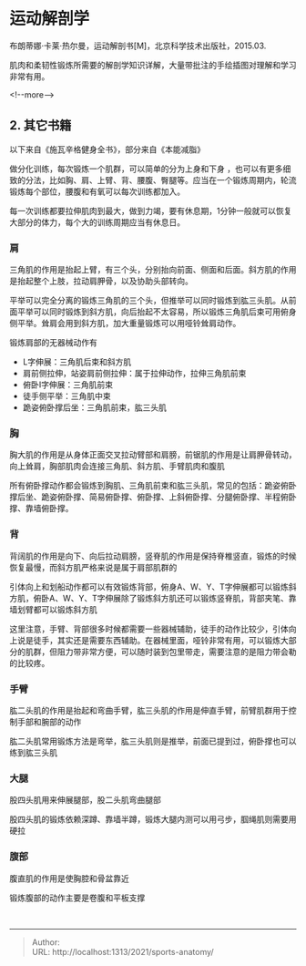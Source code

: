 # 运动解剖学


布朗蒂娜·卡莱·热尔曼，运动解剖书[M]，北京科学技术出版社，2015.03.

肌肉和柔韧性锻炼所需要的解剖学知识详解，大量带批注的手绘插图对理解和学习非常有用。

&lt;!--more--&gt;



## 2. 其它书籍

以下来自《施瓦辛格健身全书》，部分来自《本能减脂》

做分化训练，每次锻炼一个肌群，可以简单的分为上身和下身 ，也可以有更多细致的分法，比如胸、肩、上臂、背、腰腹、臀腿等。应当在一个锻炼周期内，轮流锻炼每个部位，腰腹和有氧可以每次训练都加入。

每一次训练都要拉伸肌肉到最大，做到力竭，要有休息期，1分钟一般就可以恢复大部分的体力，每个大的训练周期应当有休息日。

### 肩

三角肌的作用是抬起上臂，有三个头，分别抬向前面、侧面和后面。斜方肌的作用是抬起整个上肢，拉动肩胛骨，以及协助头部转向。

平举可以完全分离的锻炼三角肌的三个头，但推举可以同时锻炼到肱三头肌。从前面平举可以同时锻炼到斜方肌，向后抬起不太容易，所以锻炼三角肌后束可用俯身侧平举。耸肩会用到斜方肌，加大重量锻炼可以用哑铃耸肩动作。

锻炼肩部的无器械动作有

- L字伸展：三角肌后束和斜方肌
- 肩前侧拉伸，站姿肩前侧拉伸：属于拉伸动作，拉伸三角肌前束
- 俯卧I字伸展：三角肌前束
- 徒手侧平举：三角肌中束
- 跪姿俯卧撑后坐：三角肌前束，肱三头肌

### 胸

胸大肌的作用是从身体正面交叉拉动臂部和肩膀，前锯肌的作用是让肩胛骨转动，向上耸肩，胸部肌肉会连接三角肌、斜方肌、手臂肌肉和腹肌

所有俯卧撑动作都会锻炼到胸肌、三角肌前束和肱三头肌，常见的包括：跪姿俯卧撑后坐、跪姿俯卧撑、简易俯卧撑、俯卧撑、上斜俯卧撑、分腿俯卧撑、半程俯卧撑、靠墙俯卧撑。 

### 背

背阔肌的作用是向下、向后拉动肩膀，竖脊肌的作用是保持脊椎竖直，锻炼的时候恢复最慢，而斜方肌严格来说是属于肩部肌群的

引体向上和划船动作都可以有效锻炼背部，俯身A、W、Y、T字伸展都可以锻炼斜方肌，俯卧A、W、Y、T字伸展除了锻炼斜方肌还可以锻炼竖脊肌，背部夹笔、靠墙划臂都可以锻炼斜方肌

这里注意，手臂、背部很多时候都需要一些器械辅助，徒手的动作比较少，引体向上说是徒手，其实还是需要东西辅助。在器械里面，哑铃非常有用，可以锻炼大部分的肌群，但阻力带非常方便，可以随时装到包里带走，需要注意的是阻力带会勒的比较疼。

### 手臂

肱二头肌的作用是抬起和弯曲手臂，肱三头肌的作用是伸直手臂，前臂肌群用于控制手部和腕部的动作

肱二头肌常用锻炼方法是弯举，肱三头肌则是推举，前面已提到过，俯卧撑也可以练到肱三头肌

### 大腿

股四头肌用来伸展腿部，股二头肌弯曲腿部

股四头肌的锻炼依赖深蹲、靠墙半蹲，锻炼大腿内测可以用弓步，腘绳肌则需要用硬拉

### 腹部

腹直肌的作用是使胸腔和骨盆靠近

锻炼腹部的动作主要是卷腹和平板支撑

​                

---

> Author:   
> URL: http://localhost:1313/2021/sports-anatomy/  

